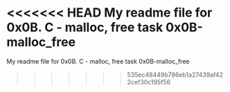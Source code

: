 <<<<<<< HEAD
My readme file for 0x0B. C - malloc, free task 0x0B-malloc_free
=======
My readme file for 0x0B. C - malloc, free task
0x0B-malloc_free
>>>>>>> 535ec48449b786eb1a27439af422cef30c195f56
